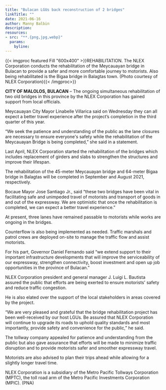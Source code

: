 ```yaml
---
title: "Bulacan LGUs back reconstruction of 2 bridges"
linkTitle: ""
date: 2021-06-16
author: Manny Balbin
description:
resources:
- src: "**.{png,jpg,webp}"
  params:
    byline: 
---
```

{{< imgproc featured Fill "600x400" >}}REHABILITATION. The NLEX Corporation conducts the rehabilitation of the Meycauayan bridge in Bulacan to provide a safer and more comfortable journey to motorists. Also being rehabilitated is the Bigaa bridge in Balagtas town. (Photo courtesy of NLEX Corporation){{< /imgproc>}}

**CITY OF MALOLOS, BULACAN** –   The ongoing simultaneous rehabilitation of two old bridges in this province by the NLEX Corporation has gained support from local officials.

Meycauayan City Mayor Linabelle Villarica said on Wednesday they can all expect a better travel experience after the project’s completion in the third quarter of this year. 

“We seek the patience and understanding of the public as the lane closures are necessary to ensure everyone's safety while the rehabilitation of the Meycauayan Bridge is being completed,” she said in a statement.

Last April, NLEX Corporation started the rehabilitation of the bridges which includes replacement of girders and slabs to strengthen the structures and improve their lifespan.

The rehabilitation of the 45-meter Meycauayan bridge and 64-meter Bigaa bridge in Balagtas will be completed in September and August 2021, respectively.

Bocaue Mayor Jose Santiago Jr., said “these two bridges have been vital in facilitating safe and unimpeded travel of motorists and transport of goods in and out of the expressway. We are optimistic that once the rehabilitation is completed, we can expect a better travel experience.”

At present, three lanes have remained passable to motorists while works are ongoing in the bridges.

Counterflow is also being implemented as needed. Traffic marshals and patrol crews are deployed on-site to manage the traffic flow and assist motorists.

For his part, Governor Daniel Fernando said “we extend support to their important infrastructure developments that will improve the serviceability of our expressway, strengthen connectivity, boost investment and open up job opportunities in the province of Bulacan.”

NLEX Corporation president and general manager J. Luigi L. Bautista assured the public that efforts are being exerted to ensure motorists' safety and reduce traffic congestion.

He is also elated over the support of the local stakeholders in areas covered by the project.

“We are very pleased and grateful that the bridge rehabilitation project has been well-received by our host LGUs. Be assured that NLEX Corporation will continue to upgrade its roads to uphold quality standards and most importantly, provide safety and convenience for the public,” he said.

The tollway company appealed for patience and understanding from the public but also gave assurance that efforts will be made to minimize traffic disruption and to provide motorists safer and smoother expressway travel.

Motorists are also advised to plan their trips ahead while allowing for a slightly longer travel time.

NLEX Corporation is a subsidiary of the Metro Pacific Tollways Corporation (MPTC), the toll road arm of the Metro Pacific Investments Corporation (MPIC). (PNA)